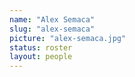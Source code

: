 ```yaml
---
name: "Alex Semaca"
slug: "alex-semaca"
picture: "alex-semaca.jpg"
status: roster
layout: people
---
```

